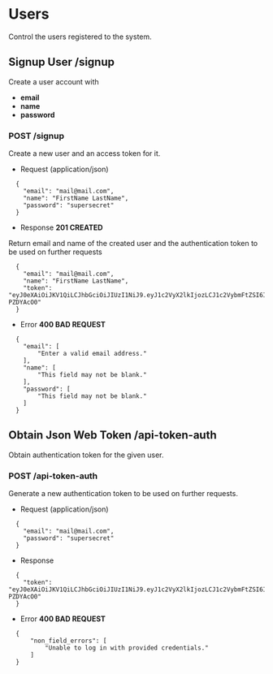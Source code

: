 # Users

Control the users registered to the system.

## Signup User /signup

Create a user account with

- **email**
- **name**
- **password**

### POST /signup

Create a new user and an access token for it.

- Request (application/json)

```
  {
    "email": "mail@mail.com",
    "name": "FirstName LastName",
    "password": "supersecret"
  }
```

- Response **201 CREATED**

Return email and name of the created user and the authentication token to be used on further requests

```
  {
    "email": "mail@mail.com",
    "name": "FirstName LastName",
    "token":  "eyJ0eXAiOiJKV1QiLCJhbGciOiJIUzI1NiJ9.eyJ1c2VyX2lkIjozLCJ1c2VybmFtZSI6Im1haWxAbWFpbC5jb20iLCJleHAiOjE1MTU3Nzk4MzEsImVtYWlsIjoibWFpbEBtYWlsLmNvbSJ9.x6kbZUX6dLdKW9zH0rmfxOknkTKgZ18zEO-PZDYAcO0"
  }
```

- Error **400 BAD REQUEST**

```
  {
    "email": [
        "Enter a valid email address."
    ],
    "name": [
        "This field may not be blank."
    ],
    "password": [
        "This field may not be blank."
    ]
  }
```


## Obtain Json Web Token /api-token-auth

Obtain authentication token for the given user.

### POST /api-token-auth

Generate a new authentication token to be used on further requests.

- Request (application/json)

```
  {
    "email": "mail@mail.com",
    "password": "supersecret"
  }
```

- Response

```
  {
    "token":  "eyJ0eXAiOiJKV1QiLCJhbGciOiJIUzI1NiJ9.eyJ1c2VyX2lkIjozLCJ1c2VybmFtZSI6Im1haWxAbWFpbC5jb20iLCJleHAiOjE1MTU3Nzk4MzEsImVtYWlsIjoibWFpbEBtYWlsLmNvbSJ9.x6kbZUX6dLdKW9zH0rmfxOknkTKgZ18zEO-PZDYAcO0"
  }
```

- Error **400 BAD REQUEST**

```
  {
      "non_field_errors": [
          "Unable to log in with provided credentials."
      ]
  }
```
